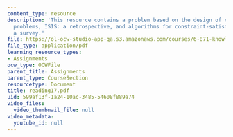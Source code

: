 ```yaml
---
content_type: resource
description: 'This resource contains a problem based on the design of constraint satisfaction
  problems, ISIS: a retrospective, and algorithms for constraint-satisfaction problems:
  a survey.'
file: https://ol-ocw-studio-app-qa.s3.amazonaws.com/courses/6-871-knowledge-based-applications-systems-spring-2005/599af13f1a2410ac348554608f889a74_reading17.pdf
file_type: application/pdf
learning_resource_types:
- Assignments
ocw_type: OCWFile
parent_title: Assignments
parent_type: CourseSection
resourcetype: Document
title: reading17.pdf
uid: 599af13f-1a24-10ac-3485-54608f889a74
video_files:
  video_thumbnail_file: null
video_metadata:
  youtube_id: null
---
```

